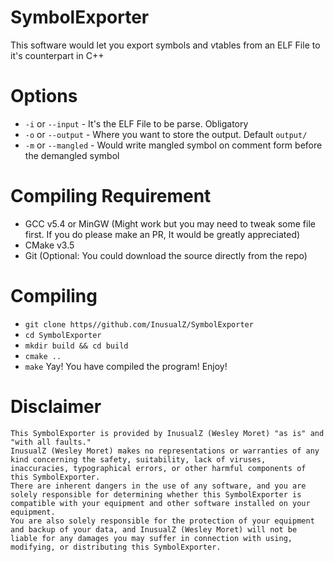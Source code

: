 # SymbolExporter
This software would let you export symbols and vtables from an ELF File to it's counterpart in C++

# Options
* `-i` or `--input` - It's the ELF File to be parse. Obligatory
* `-o` or `--output` - Where you want to store the output. Default `output/`
* `-m` or `--mangled` - Would write mangled symbol on comment form before the demangled symbol

# Compiling Requirement
* GCC v5.4 or MinGW (Might work but you may need to tweak some file first. If you do please make an PR, It would be greatly appreciated)
* CMake v3.5
* Git (Optional: You could download the source directly from the repo)

# Compiling
* `git clone https//github.com/InusualZ/SymbolExporter`
* `cd SymbolExporter`
* `mkdir build && cd build`
* `cmake ..`
* `make`
Yay! You have compiled the program! Enjoy!

# Disclaimer
```
This SymbolExporter is provided by InusualZ (Wesley Moret) "as is" and "with all faults." 
InusualZ (Wesley Moret) makes no representations or warranties of any kind concerning the safety, suitability, lack of viruses, inaccuracies, typographical errors, or other harmful components of this SymbolExporter. 
There are inherent dangers in the use of any software, and you are solely responsible for determining whether this SymbolExporter is compatible with your equipment and other software installed on your equipment. 
You are also solely responsible for the protection of your equipment and backup of your data, and InusualZ (Wesley Moret) will not be liable for any damages you may suffer in connection with using, modifying, or distributing this SymbolExporter.
```
